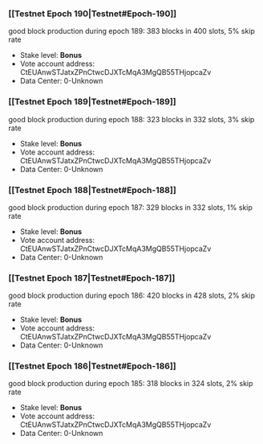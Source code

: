 ### [[Testnet Epoch 190|Testnet#Epoch-190]]
good block production during epoch 189: 383 blocks in 400 slots, 5% skip rate
* Stake level: **Bonus** 
* Vote account address: CtEUAnwSTJatxZPnCtwcDJXTcMqA3MgQB55THjopcaZv
* Data Center: 0-Unknown
### [[Testnet Epoch 189|Testnet#Epoch-189]]
good block production during epoch 188: 323 blocks in 332 slots, 3% skip rate
* Stake level: **Bonus** 
* Vote account address: CtEUAnwSTJatxZPnCtwcDJXTcMqA3MgQB55THjopcaZv
* Data Center: 0-Unknown
### [[Testnet Epoch 188|Testnet#Epoch-188]]
good block production during epoch 187: 329 blocks in 332 slots, 1% skip rate
* Stake level: **Bonus** 
* Vote account address: CtEUAnwSTJatxZPnCtwcDJXTcMqA3MgQB55THjopcaZv
* Data Center: 0-Unknown
### [[Testnet Epoch 187|Testnet#Epoch-187]]
good block production during epoch 186: 420 blocks in 428 slots, 2% skip rate
* Stake level: **Bonus** 
* Vote account address: CtEUAnwSTJatxZPnCtwcDJXTcMqA3MgQB55THjopcaZv
* Data Center: 0-Unknown
### [[Testnet Epoch 186|Testnet#Epoch-186]]
good block production during epoch 185: 318 blocks in 324 slots, 2% skip rate
* Stake level: **Bonus** 
* Vote account address: CtEUAnwSTJatxZPnCtwcDJXTcMqA3MgQB55THjopcaZv
* Data Center: 0-Unknown